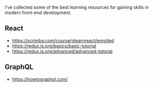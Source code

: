 I've collected some of the best learning resources for gaining skills in modern front-end development.

## React

- https://scrimba.com/course/glearnreact/enrolled
- https://redux.js.org/basics/basic-tutorial
- https://redux.js.org/advanced/advanced-tutorial

## GraphQL

- https://howtographql.com/
